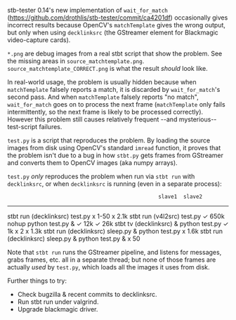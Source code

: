stb-tester 0.14's new implementation of `wait_for_match`
(https://github.com/drothlis/stb-tester/commit/ca4201df) occasionally gives
incorrect results because OpenCV's `matchTemplate` gives the wrong output, but
only when using `decklinksrc` (the GStreamer element for Blackmagic
video-capture cards).

`*.png` are debug images from a real stbt script that show the problem. See
the missing areas in `source_matchtemplate.png`.
`source_matchtemplate_CORRECT.png` is what the result *should* look like.

In real-world usage, the problem is usually hidden because when `matchTemplate`
falsely reports a match, it is discarded by `wait_for_match`'s second pass. And
when `matchTemplate` falsely reports "no match", `wait_for_match` goes on to
process the next frame (`matchTemplate` only fails intermittently, so the next
frame is likely to be processed correctly). However this problem still causes
relatively frequent --and mysterious-- test-script failures.

`test.py` is a script that reproduces the problem. By loading the source images
from disk using OpenCV's standard `imread` function, it proves that the problem
isn't due to a bug in how `stbt.py` gets frames from GStreamer and converts
them to OpenCV images (aka numpy arrays).

`test.py` *only* reproduces the problem when run via `stbt run` with
`decklinksrc`, or when `decklinksrc` is running (even in a separate process):

                                                    slave1  slave2
--------------------------------------------------  ------  ------
stbt run (decklinksrc) test.py                      x 1-50  x 2.1k
stbt run (v4l2src) test.py                          ✓ 650k
nohup python test.py &                              ✓ 12k   ✓ 26k
stbt tv (decklinksrc) & python test.py              ✓ 1k
                                                    x 2
                                                    x 1.3k
stbt run (decklinksrc) sleep.py & python test.py    x 1.6k
stbt run (decklinksrc) sleep.py & python test.py &  x 50


Note that `stbt run` runs the GStreamer pipeline, and listens for messages,
grabs frames, etc. all in a separate thread; but none of those frames are
actually *used* by `test.py`, which loads all the images it uses from disk.

Further things to try:

* Check bugzilla & recent commits to decklinksrc.
* Run stbt run under valgrind.
* Upgrade blackmagic driver.
